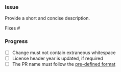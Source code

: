 <!--- Provide a brief summary of the PR -->

### Issue

Provide a short and concise description.
<!--- The issue this PR addresses -->
Fixes #

### Progress

<!-- Please ensure you actioned and ticked each box below before requesting a review -->

- [ ] Change must not contain extraneous whitespace
- [ ] License header year is updated, if required
- [ ] The PR name must follow the [pre-defined format](https://github.com/YovelB/BreakerFX/blob/master/CONTRIBUTING.md)